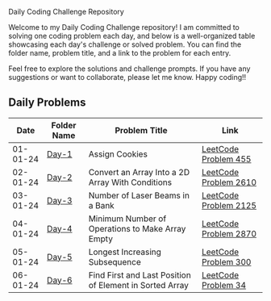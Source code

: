 Daily Coding Challenge Repository

Welcome to my Daily Coding Challenge repository! I am committed to solving one coding problem each day, and below is a well-organized table showcasing each day's challenge or solved problem. You can find the folder name, problem title, and a link to the problem for each entry.

Feel free to explore the solutions and challenge prompts. If you have any suggestions or want to collaborate, please let me know. Happy coding!!

## Daily Problems
| Date       | Folder Name          | Problem Title      | Link                                      |
|------------|----------------------|--------------------|-------------------------------------------|
| 01-01-24   | [Day-1](https://github.com/Adityacsbs/Leetcode/blob/60157cde56d392d4e50cd7692fd06ccb4387b5d7/Array/455.%20Assign%20Cookies.C%2B%2B) | Assign Cookies | [LeetCode Problem 455](https://leetcode.com/problems/assign-cookies/) |
| 02-01-24   | [Day-2](https://github.com/Adityacsbs/Leetcode/blob/60157cde56d392d4e50cd7692fd06ccb4387b5d7/Array/2610.%20Convert%20an%20Array%20Into%20a%202D%20Array%20With%20Conditions.C%2B%2B) | Convert an Array Into a 2D Array With Conditions | [LeetCode Problem 2610](https://leetcode.com/problems/convert-an-array-into-a-2d-array-with-conditions/) |
| 03-01-24    | [Day-3](https://github.com/Adityacsbs/Leetcode/blob/60157cde56d392d4e50cd7692fd06ccb4387b5d7/STRING/2125.%20Number%20of%20Laser%20Beams%20in%20a%20Bank.C%2B%2B) | Number of Laser Beams in a Bank | [LeetCode Problem 2125](https://leetcode.com/problems/sort-colors/) |
| 04-01-24   | [Day-4](https://github.com/Adityacsbs/Leetcode/tree/2f14daf50842889a3f7c68ec099c5f809e647b66/DAY-4) |  Minimum Number of Operations to Make Array Empty| [LeetCode Problem 2870](https://leetcode.com/problems/minimum-number-of-operations-to-make-array-empty/description/?envType=daily-question&envId=2024-01-04) |
| 05-01-24   | [Day-5](https://github.com/Adityacsbs/CodeZenith-A-Daily-Odyssey/tree/5ce8a061a4761c3b6e12b2fb96082d2b1bd4f60e/DAY-5) |Longest Increasing Subsequence |[LeetCode Problem 300](https://leetcode.com/problems/longest-increasing-subsequence/?envType=daily-question&envId=2024-01-05) |
| 06-01-24  |[Day-6](https://github.com/Adityacsbs/CodeZenith-A-Daily-Odyssey/blob/10be81bba0156eea6942e80ca6da4468358853ea/BinarySearch/34.%20Find%20First%20and%20Last%20Position%20of%20Element%20in%20Sorted%20Array.C%2B%2B)|Find First and Last Position of Element in Sorted Array|[LeetCode Problem 34](https://leetcode.com/problems/find-first-and-last-position-of-element-in-sorted-array/description/)|
